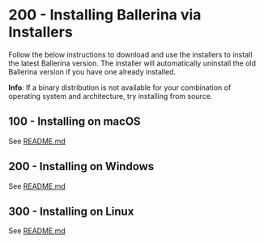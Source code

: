 # 200 - Installing Ballerina via Installers

Follow the below instructions to download and use the installers to install the latest Ballerina version. The installer will automatically uninstall the old Ballerina version if you have one already installed.

**Info**: If a binary distribution is not available for your combination of operating system and architecture, try installing from source.

## 100 - Installing on macOS
See [README.md](./100/README.md)

## 200 - Installing on Windows
See [README.md](./200/README.md)

## 300 - Installing on Linux
See [README.md](./300/README.md)
